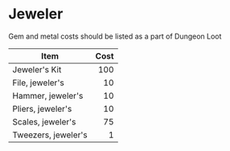 # Jeweler

Gem and metal costs should be listed as a part of Dungeon Loot

| Item                | Cost |
| ------------------- | ---: |
| Jeweler's Kit       |  100 |
| File, jeweler's     |   10 |
| Hammer, jeweler's   |   10 |
| Pliers, jeweler's   |   10 |
| Scales, jeweler's   |   75 |
| Tweezers, jeweler's |    1 |

